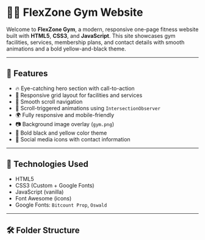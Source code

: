 # 🏋️‍♂️ FlexZone Gym Website

Welcome to **FlexZone Gym**, a modern, responsive one-page fitness website built with **HTML5**, **CSS3**, and **JavaScript**. This site showcases gym facilities, services, membership plans, and contact details with smooth animations and a bold yellow-and-black theme.

---

## 📌 Features

- 🔥 Eye-catching hero section with call-to-action
- 🧱 Responsive grid layout for facilities and services
- 🎯 Smooth scroll navigation
- 🎨 Scroll-triggered animations using `IntersectionObserver`
- 🌍 Fully responsive and mobile-friendly
- 📷 Background image overlay (`gym.png`)
- 💛 Bold black and yellow color theme
- 📱 Social media icons with contact information

---

## 🚀 Technologies Used

- HTML5
- CSS3 (Custom + Google Fonts)
- JavaScript (vanilla)
- Font Awesome (icons)
- Google Fonts: `Bitcount Prop`, `Oswald`

---

## 🛠️ Folder Structure


